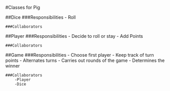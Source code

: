 #Classes for Pig

##Dice
    ###Responsibilities 
        - Roll

    ###Collaborators



##Player
    ###Responsibilities 
        - Decide to roll or stay
        - Add Points


    ###Collaborators


##Game
    ###Responsibilities 
        - Choose first player
        - Keep track of turn points
        - Alternates turns
        - Carries out rounds of the game
        - Determines the winner


    ###Collaborators
        -Player
        -Dice